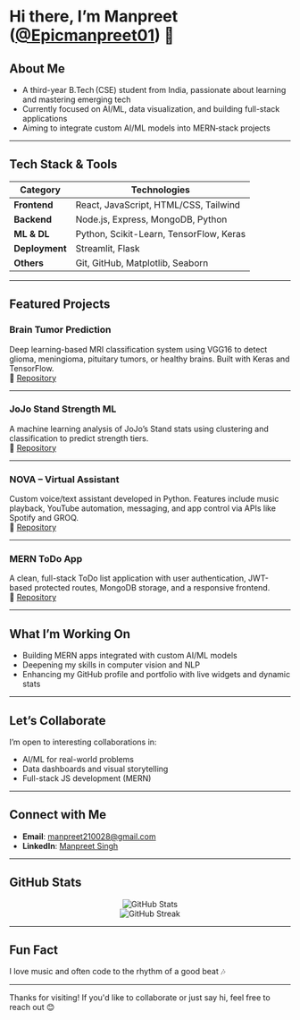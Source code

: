 # Hi there, I’m **Manpreet ([@Epicmanpreet01](https://github.com/Epicmanpreet01))** 👋

## About Me
-  A third-year B.Tech (CSE) student from India, passionate about learning and mastering emerging tech  
-  Currently focused on AI/ML, data visualization, and building full-stack applications  
-  Aiming to integrate custom AI/ML models into MERN‑stack projects

---

## Tech Stack & Tools

| Category           | Technologies                                      |
|--------------------|--------------------------------------------------|
| **Frontend**       | React, JavaScript, HTML/CSS, Tailwind            |
| **Backend**        | Node.js, Express, MongoDB, Python                |
| **ML & DL**        | Python, Scikit-Learn, TensorFlow, Keras          |
| **Deployment**     | Streamlit, Flask                                 |
| **Others**         | Git, GitHub, Matplotlib, Seaborn                 |

---

## Featured Projects

### Brain Tumor Prediction  
Deep learning-based MRI classification system using VGG16 to detect glioma, meningioma, pituitary tumors, or healthy brains. Built with Keras and TensorFlow.  
🔗 [Repository](https://github.com/Epicmanpreet01/brainTumorPrediction)

---

### JoJo Stand Strength ML  
A machine learning analysis of JoJo’s Stand stats using clustering and classification to predict strength tiers.  
🔗 [Repository](https://github.com/Epicmanpreet01/jojo-stand-ml)

---

### NOVA – Virtual Assistant  
Custom voice/text assistant developed in Python. Features include music playback, YouTube automation, messaging, and app control via APIs like Spotify and GROQ.  
🔗 [Repository](https://github.com/Epicmanpreet01/NOVA)

---

### MERN ToDo App  
A clean, full-stack ToDo list application with user authentication, JWT-based protected routes, MongoDB storage, and a responsive frontend.  
🔗 [Repository](https://github.com/Epicmanpreet01/mern-todo)

---

## What I’m Working On
- Building MERN apps integrated with custom AI/ML models  
- Deepening my skills in computer vision and NLP  
- Enhancing my GitHub profile and portfolio with live widgets and dynamic stats

---

## Let’s Collaborate
I’m open to interesting collaborations in:
- AI/ML for real-world problems  
- Data dashboards and visual storytelling  
- Full-stack JS development (MERN)

---

## Connect with Me
-  **Email**: manpreet210028@gmail.com  
-  **LinkedIn**: [Manpreet Singh](https://www.linkedin.com/in/manpreetsingh2100/)

---

## GitHub Stats  
<p align="center">
  <img src="https://github-readme-stats.vercel.app/api?username=Epicmanpreet01&theme=light&show_icons=true&include_all_commits=true&count_private=true" alt="GitHub Stats" />
  <br/>
  <img src="https://github-readme-streak-stats.herokuapp.com/?user=Epicmanpreet01&theme=light" alt="GitHub Streak" />
</p>

---

## Fun Fact
I love music and often code to the rhythm of a good beat 🎶

---

Thanks for visiting! If you'd like to collaborate or just say hi, feel free to reach out 😊
